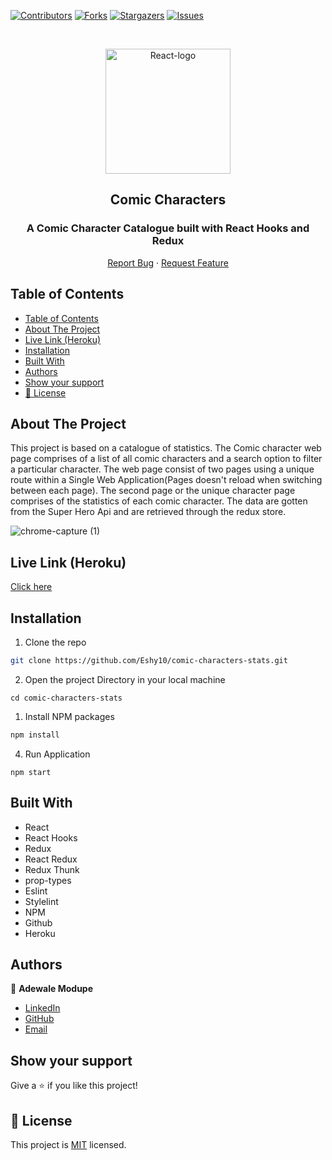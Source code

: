 [![Contributors][contributors-shield]][contributors-url]
[![Forks][forks-shield]][forks-url]
[![Stargazers][stars-shield]][stars-url]
[![Issues][issues-shield]][issues-url]

<!-- PROJECT LOGO -->

<br />
<p align="center">
   <a href="https://github.com/Eshy10/Eshy10/comic-characters-stats">
    <p align="center"> <img src="https://i.pinimg.com/originals/6f/1c/fa/6f1cfa77dc7c31b6c554d2de017e2826.jpg" alt="React-logo" width="200" height="200"> </p>
  </a>
  <h2 align="center">Comic Characters</h2>
  <h3 align="center"> A Comic Character Catalogue built with React Hooks and Redux </h3>

  <p align="center">
    <a href="https://github.com/Eshy10/Eshy10/comic-characters-stats/issues">Report Bug</a>
    · 
    <a href="https://github.com/Eshy10/Eshy10/comic-characters-stats/issues">Request Feature</a>
  </p>
</p>

<!-- TABLE OF CONTENTS -->
## Table of Contents

- [Table of Contents](#table-of-contents)
- [About The Project](#about-the-project)
- [Live Link (Heroku)](#live-link-heroku)
- [Installation](#installation)
- [Built With](#built-with)
- [Authors](#authors)
- [Show your support](#show-your-support)
- [📝 License](#-license)

<!-- ABOUT THE PROJECT -->
## About The Project

This project is based on a catalogue of statistics. The Comic character web page comprises of a list of all comic characters and a search option to filter a particular character. The web page consist of two pages using a unique route within a Single Web Application(Pages doesn't reload when switching between each page). The second page or the unique character page comprises of the statistics of each comic character. The data are gotten from the Super Hero Api and are retrieved through the redux store.

![chrome-capture (1)](https://user-images.githubusercontent.com/52670459/94377447-90cb8800-0119-11eb-94f0-d3583545b15a.gif)

<!-- Live Link (Heroku) -->

## Live Link (Heroku)

[Click here]( https://comic-characters-stats.herokuapp.com/)

<!-- INSTALLATION -->

## Installation

1. Clone the repo
```sh
git clone https://github.com/Eshy10/comic-characters-stats.git
```
2. Open the project Directory in your local machine
```
cd comic-characters-stats
```
1. Install NPM packages
```sh
npm install
```
4. Run Application
```JS
npm start
```
<!-- BUILD WITH -->

## Built With

- React
- React Hooks
- Redux
- React Redux
- Redux Thunk
- prop-types
- Eslint
- Stylelint
- NPM
- Github
- Heroku

<!-- CONTACT -->
## Authors

👤 **Adewale Modupe** 
    
- [LinkedIn](https://www.linkedin.com/in/adewale-adeshola/)
- [GitHub](https://github.com/Eshy10)
- [Email](adewalebose15@gmail.com)

## Show your support

Give a ⭐️ if you like this project!

<!-- MARKDOWN LINKS & IMAGES -->
<!-- https://www.markdownguide.org/basic-syntax/#reference-style-links -->
[contributors-shield]: https://img.shields.io/github/contributors/Eshy10/comic-characters-stats.svg?style=flat-square
[contributors-url]: https://github.com/Eshy10/comic-characters-stats/graphs/contributors
[forks-shield]: https://img.shields.io/github/forks/Eshy10/comic-characters-stats.svg?style=flat-square
[forks-url]: https://github.com/Eshy10/comic-characters-stats/network/members
[stars-shield]: https://img.shields.io/github/stars/Eshy10/comic-characters-stats.svg?style=flat-square
[stars-url]: https://github.com/Eshy10/comic-characters-stats/stargazers
[issues-shield]: https://img.shields.io/github/issues/Eshy10/comic-characters-stats.svg?style=flat-square
[issues-url]: https://github.com/comic-characters-stats/issues

## 📝 License

This project is [MIT](https://opensource.org/licenses/MIT) licensed.
